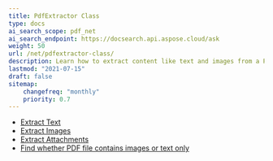 ```yaml
---
title: PdfExtractor Class
type: docs
ai_search_scope: pdf_net
ai_search_endpoint: https://docsearch.api.aspose.cloud/ask
weight: 50
url: /net/pdfextractor-class/
description: Learn how to extract content like text and images from a PDF using the PDFExtractor class in .NET with Aspose.PDF.
lastmod: "2021-07-15"
draft: false
sitemap:
    changefreq: "monthly"
    priority: 0.7
---
```


- [Extract Text](/pdf/net/extract-text/)
- [Extract Images](/pdf/net/extract-images/)
- [Extract Attachments](/pdf/net/extract-attachments/)
- [Find whether PDF file contains images or text only](/pdf/net/find-whether-pdf-file-contains-images-or-text-only/)

